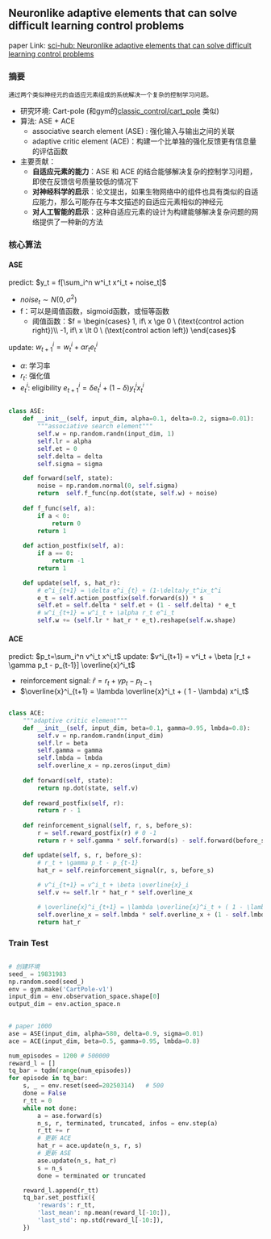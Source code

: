 ## Neuronlike adaptive elements that can solve difficult learning control problems

paper Link: [sci-hub: Neuronlike adaptive elements that can solve difficult learning control problems](https://sci-hub.se/10.1109/tsmc.1983.6313077)


### 摘要
    通过两个类似神经元的自适应元素组成的系统解决一个复杂的控制学习问题。
- 研究环境: Cart-pole (和gym的[classic_control/cart_pole](https://gymnasium.farama.org/environments/classic_control/cart_pole/) 类似)
- 算法:  ASE + ACE
  - associative search element (ASE) : 强化输入与输出之间的关联
  - adaptive critic element (ACE)：构建一个比单独的强化反馈更有信息量的评估函数
- 主要贡献：
  - **自适应元素的能力**：ASE 和 ACE 的结合能够解决复杂的控制学习问题，即使在反馈信号质量较低的情况下
  - **对神经科学的启示**：论文提出，如果生物网络中的组件也具有类似的自适应能力，那么可能存在与本文描述的自适应元素相似的神经元
  - **对人工智能的启示**：这种自适应元素的设计为构建能够解决复杂问题的网络提供了一种新的方法


### 核心算法

#### ASE

predict: $y_t = f[\sum_i^n w^i_t x^i_t + noise_t]$
- $noise_t \sim N(0, \sigma^2)$
- f：可以是阈值函数，sigmoid函数，或恒等函数 
  - 阈值函数：$f = \begin{cases} 1, if\ x \ge 0 \ (\text{control action right})\\ -1, if\ x \lt 0 \ (\text{control action left})  \end{cases}$

update: $w^i_{t+1} = w^i_t + \alpha r_t e^i_t$
- $\alpha$: 学习率
- $r_t$: 强化值
- $e^i_t$: eligibility $e^i_{t+1} = \delta e^i_{t} + (1-\delta)y_t^ix_t^i$

```python

class ASE:
    def __init__(self, input_dim, alpha=0.1, delta=0.2, sigma=0.01):
        """associative search element"""
        self.w = np.random.randn(input_dim, 1)
        self.lr = alpha
        self.et = 0
        self.delta = delta
        self.sigma = sigma

    def forward(self, state):
        noise = np.random.normal(0, self.sigma)
        return  self.f_func(np.dot(state, self.w) + noise)
    
    def f_func(self, a):
        if a < 0:
            return 0
        return 1
    
    def action_postfix(self, a):
        if a == 0:
            return -1
        return 1      

    def update(self, s, hat_r):
        # e^i_{t+1} = \delta e^i_{t} + (1-\delta)y_t^ix_t^i
        e_t = self.action_postfix(self.forward(s)) * s
        self.et = self.delta * self.et + (1 - self.delta) * e_t
        # w^i_{t+1} = w^i_t + \alpha r_t e^i_t
        self.w += (self.lr * hat_r * e_t).reshape(self.w.shape)

```

#### ACE


predict: $p_t=\sum_i^n v^i_t x^i_t$
update: $v^i_{t+1} = v^i_t + \beta [r_t + \gamma p_t - p_{t-1}] \overline{x}^i_t$
- reinforcement signal: $\hat r=r_t + \gamma p_t - p_{t-1}$
- $\overline{x}^i_{t+1} = \lambda \overline{x}^i_t + ( 1 - \lambda) x^i_t$


```python

class ACE:
    """adaptive critic element"""
    def __init__(self, input_dim, beta=0.1, gamma=0.95, lmbda=0.8):
        self.v = np.random.randn(input_dim)
        self.lr = beta
        self.gamma = gamma
        self.lmbda = lmbda
        self.overline_x = np.zeros(input_dim)
    
    def forward(self, state):
        return np.dot(state, self.v) 
    
    def reward_postfix(self, r):
        return r - 1
    
    def reinforcement_signal(self, r, s, before_s):
        r = self.reward_postfix(r) # 0 -1
        return r + self.gamma * self.forward(s) - self.forward(before_s)

    def update(self, s, r, before_s):
        # r_t + \gamma p_t - p_{t-1}
        hat_r = self.reinforcement_signal(r, s, before_s)
        
        # v^i_{t+1} = v^i_t + \beta \overline{x}_i
        self.v += self.lr * hat_r * self.overline_x 

        # \overline{x}^i_{t+1} = \lambda \overline{x}^i_t + ( 1 - \lambda) x^i_t
        self.overline_x = self.lmbda * self.overline_x + (1 - self.lmbda) * s
        return hat_r
```


### Train Test
```python

# 创建环境
seed_ = 19831983
np.random.seed(seed_)
env = gym.make('CartPole-v1')
input_dim = env.observation_space.shape[0]
output_dim = env.action_space.n

 
# paper 1000
ase = ASE(input_dim, alpha=580, delta=0.9, sigma=0.01) 
ace = ACE(input_dim, beta=0.5, gamma=0.95, lmbda=0.8)

num_episodes = 1200 # 500000
reward_l = []
tq_bar = tqdm(range(num_episodes))
for episode in tq_bar:
    s, _ = env.reset(seed=20250314)   # 500
    done = False
    r_tt = 0
    while not done:
        a = ase.forward(s)  
        n_s, r, terminated, truncated, infos = env.step(a) 
        r_tt += r
        # 更新 ACE
        hat_r = ace.update(n_s, r, s)
        # 更新 ASE
        ase.update(n_s, hat_r)
        s = n_s
        done = terminated or truncated

    reward_l.append(r_tt)
    tq_bar.set_postfix({
        'rewards': r_tt,
        'last_mean': np.mean(reward_l[-10:]),
        'last_std': np.std(reward_l[-10:]),
    })

```
